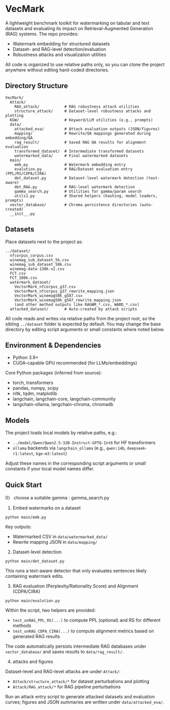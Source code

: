 VecMark
=======

A lightweight benchmark toolkit for watermarking on tabular and text datasets and evaluating its impact on Retrieval-Augmented Generation (RAG) systems. The repo provides:

- Watermark embedding for structured datasets
- Dataset- and RAG-level detection/evaluation
- Robustness attacks and visualization utilities

All code is organized to use relative paths only, so you can clone the project anywhere without editing hard-coded directories.


Directory Structure
-------------------

```
VecMark/
  Attack/
    RAG_attack/           # RAG robustness attack utilities
    structure_attack/     # Dataset-level robustness attacks and plotting
  KGW/                    # Keyword/LLM utilities (e.g., prompts)
  data/
    attacked_eva/         # Attack evaluation outputs (JSON/figures)
    mapping/              # Rewrite/QA mappings generated during embedding/QA
    rag_result/           # Saved RAG QA results for alignment evaluation
    transformed_dataset/  # Intermediate transformed datasets
    watermarked_data/     # Final watermarked datasets
  main/
    emb.py                # Watermark embedding entry
    evalution.py          # RAG/Dataset evaluation entry (PPL/RS/CDPA/CIRA)
    det_dataset.py        # Dataset-level watermark detection (text-aware)
    det_RAG.py            # RAG-level watermark detection
    gamma_search.py       # Utilities for gamma/param search
    utils1.py             # Shared helpers (hashing, model loaders, prompts)
  vector_database/        # Chroma persistence directories (auto-created)
  __init__.py
```

Datasets
--------

Place datasets next to the project as:

```
../dataset/
  nfcorpus_corpus.csv
  winemag_sub_dataset_5k.csv
  winemag_sub_dataset_50k.csv
  winemag-data-130k-v2.csv
  FCT.csv
  FCT_100k.csv
  watermark_dataset/
    VectorMark_nfcorpus_g37.csv
    VectorMark_nfcorpus_g37_rewrite_mapping.json
    VectorMark_winemag50k_g587.csv
    VectorMark_winemag50k_g587_rewrite_mapping.json
    (and other method outputs like RAGWM_*.csv, WARD_*.csv)
  attacked_dataset/       # Auto-created by attack scripts
```

All code reads and writes via relative paths from the project root, so the sibling `../dataset` folder is expected by default. You may change the base directory by editing script arguments or small constants where noted below.


Environment & Dependencies
--------------------------

- Python 3.9+
- CUDA-capable GPU recommended (for LLMs/embeddings)

Core Python packages (inferred from source):

- torch, transformers
- pandas, numpy, scipy
- nltk, tqdm, matplotlib
- langchain, langchain-core, langchain-community
- langchain-ollama, langchain-chroma, chromadb


Models
------

The project loads local models by relative paths, e.g.:

- `../model/Qwen/Qwen2.5-32B-Instruct-GPTQ-Int8` for HF transformers
- `ollama` backends via `langchain_ollama` (e.g., `qwen:14b`, `deepseek-r1:latest`, `bge-m3:latest`)

Adjust these names in the corresponding script arguments or small constants if your local model names differ.


Quick Start
-----------
0） choose a suitable gamma : gamma_search.py

1) Embed watermarks on a dataset

```
python main/emb.py
```

Key outputs:

- Watermarked CSV in `data/watermarked_data/`
- Rewrite mapping JSON in `data/mapping/`

2) Dataset-level detection

```
python main/det_dataset.py
```

This runs a text-aware detector that only evaluates sentences likely containing watermark edits.

3) RAG evaluation (Perplexity/Rationality Score) and Alignment (CDPA/CIRA)

```
python main/evalution.py
```

Within the script, two helpers are provided:

- `test_onRAG_PPL_RS(...)` to compute PPL (optional) and RS for different methods
- `test_onRAG_CDPA_CIRA(...)` to compute alignment metrics based on generated RAG results

The code automatically persists intermediate RAG databases under `vector_database/` and saves results to `data/rag_result/`.

4) attacks and figures

Dataset-level and RAG-level attacks are under `Attack/`:

- `Attack/structure_attack/*` for dataset perturbations and plotting
- `Attack/RAG_attack/*` for RAG pipeline perturbations

Run an attack entry script to generate attacked datasets and evaluation curves; figures and JSON summaries are written under `data/attacked_eva/`.



